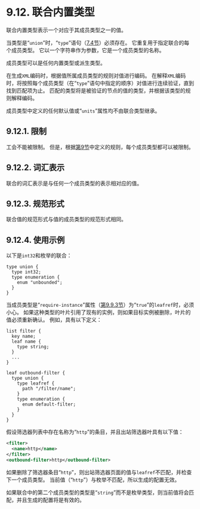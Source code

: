 # 9.12. 联合内置类型

联合内置类型表示一个对应于其成员类型之一的值。

当类型是“`union`”时，“`type`”语句（[7.4节](../section-7/7.4.md)）必须存在。 它重复用于指定联合的每个成员类型。 它以一个字符串作为参数，它是一个成员类型的名称。

成员类型可以是任何内置类型或派生类型。

在生成`XML`编码时，根据值所属成员类型的规则对值进行编码。 在解释`XML`编码时，将按照每个成员类型（在“`type`”语句中指定的顺序）对值进行连续验证，直到找到匹配项为止。 匹配的类型将是被验证的节点的值的类型，并根据该类型的规则解释编码。

成员类型中定义的任何默认值或“`units`”属性均不由联合类型继承。

## 9.12.1. 限制

工会不能被限制。 但是，根据[第9节](README.md)中定义的规则，每个成员类型都可以被限制。

## 9.12.2. 词汇表示

联合的词汇表示是与任何一个成员类型的表示相对应的值。

## 9.12.3. 规范形式

联合值的规范形式与值的成员类型的规范形式相同。

## 9.12.4. 使用示例

以下是`int32`和枚举的联合：

```YANG
type union {
  type int32;
  type enumeration {
    enum "unbounded";
  }
}
```

当成员类型是“`require-instance`”属性（[第9.9.3节](9.9.md#993-限制)）为“`true`”的`leafref`时，必须小心。 如果这种类型的叶片引用了现有的实例，则如果目标实例被删除，叶片的值必须重新确认。 例如，具有以下定义：

```YANG
list filter {
  key name;
  leaf name {
    type string;
  }
  ...
}

leaf outbound-filter {
  type union {
    type leafref {
      path "/filter/name";
    }
    type enumeration {
      enum default-filter;
    }
  }
}
```

假设筛选器列表中存在名称为“`http`”的条目，并且出站筛选器叶具有以下值：

```xml
<filter>
  <name>http</name>
</filter>
<outbound-filter>http</outbound-filter>
```

如果删除了筛选器条目“`http`”，则出站筛选器页面的值与`leafref`不匹配，并检查下一个成员类型。 当前值（“`http`”）与枚举不匹配，所以生成的配置无效。

如果联合中的第二个成员类型的类型是“`string`”而不是枚举类型，则当前值将会匹配，并且生成的配置将是有效的。
